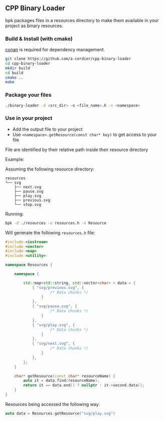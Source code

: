 ## CPP Binary Loader

bpk packages files in a resources directory to make them available in your project as binary resources.

### Build & Install (with cmake)

[conan](https://docs.conan.io/en/latest/installation.html) is required for dependency management.

```sh
git clone https://github.com/a-cordier/cpp-binary-loader
cd cpp-binary-loader
mkdir build
cd build
cmake ..
make
```

### Package your files

```sh
./binary-loader -d <src_dir> -o <file_name>.h -n <namespace>
```

### Use in your project

  - Add the output file to your project
  - Use `<namespace>.getResource(const char* key)` to get access to your file

File are identified by their relative path inside their resource directory

Example:

Assuming the following resource directory:

```
resources
└── svg
    ├── next.svg
    ├── pause.svg
    ├── play.svg
    ├── previous.svg
    └── stop.svg
```

Running:

```sh
bpk -d ./resources -o resources.h -n Resource
```

Will generate the following `resources.h` file:

```cpp
#include <iostream>
#include <vector>
#include <map>
#include <utility>

namespace Resources {

	namespace {

		std::map<std::string, std::vector<char> > data = {
			{ "svg/previous.svg", {
					/* Data chunks */
				}
			},
			{ "svg/pause.svg", {
					/* Data chunks */
				}
			},
			{ "svg/play.svg", {
			        /* Data chunks */
				}
			},
			{ "svg/next.svg", {
                    /* Data chunks */
				}
			},
		};
	}

	char* getResource(const char* resourceName) {
		auto it = data.find(resourceName);
		return it == data.end() ? nullptr : it->second.data();
	}
}
```

Resources being accessed the following way:

```cpp
auto data = Resources.getResource("svg/play.svg")
```


